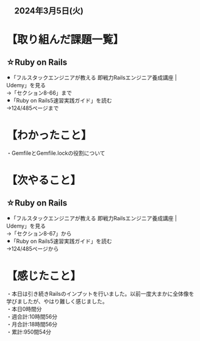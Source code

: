 ## 　2024年3月5日(火)
# 【取り組んだ課題一覧】
## ☆Ruby on Rails
⚫︎「フルスタックエンジニアが教える 即戦力Railsエンジニア養成講座 | Udemy」を見る<br>
→「セクション8-66」まで<br>
⚫︎「Ruby on Rails5速習実践ガイド」を読む<br>
→124/485ページまで<br>
# 【わかったこと】
・GemfileとGemfile.lockの役割について<br>
# 【次やること】
## ☆Ruby on Rails
⚫︎「フルスタックエンジニアが教える 即戦力Railsエンジニア養成講座 | Udemy」を見る<br>
→「セクション8-67」から<br>
⚫︎「Ruby on Rails5速習実践ガイド」を読む<br>
→124/485ページから<br>
# 【感じたこと】
・本日は引き続きRailsのインプットを行いました。以前一度大まかに全体像を学びましたが、やはり難しく感じました。<br>
・本日0時間分<br>
・週合計:10時間56分<br>
・月合計:18時間56分<br>
・累計:950間54分<br>

